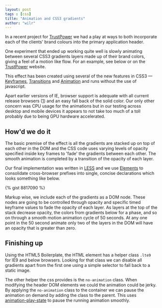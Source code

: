 ```yaml
---
layout: post
tags : [css]
title: "Animation and CSS3 gradients"
author: "wilr"
---
```


In a recent project for [TrustPower](http://www.trustpower.co.nz/) we had a play at ways to both incorporate each of the 
clients' brand colours into the primary application header.

One experiment that ended up working quite well is slowly animating between several CSS3 gradients layers made up of 
their brand colors, giving a feel of a motion like flow. For an example, see below or on the 
[TrustPower](http://www.trustpower.co.nz/) website.

<div class="demo_container">
	<div class="gradient gradient_1" aria-role="presentation"><!--  --></div>
	<div class="gradient gradient_2" aria-role="presentation"><!--  --></div>
	<div class="gradient gradient_3" aria-role="presentation"><!--  --></div>
	<div class="gradient gradient_4" aria-role="presentation"><!--  --></div>
	<div class="gradient gradient_5" aria-role="presentation"><!--  --></div>
	<div class="gradient gradient_6" aria-role="presentation"><!--  --></div>
	<div class="gradient gradient_7" aria-role="presentation"><!--  --></div>
</div>

This effect has been created using several of the new features in CSS3 &#8212; 
[Keyframes](https://developer.mozilla.org/en-US/docs/Web/CSS/@keyframes), 
[Transitions](https://developer.mozilla.org/en-US/docs/Web/CSS/transition)
and [Animation](https://developer.mozilla.org/en-US/docs/Web/CSS/animation) and runs without the use of javascript.

Apart earlier versions of IE, browser support is adequate with all current release browsers 
([1](http://caniuse.com/#feat=css-gradients)) and an easy fall back of the solid color. Our only other concern was CPU 
usage for the animations but in our testing across desktop and mobile devices it appears to not take too much of a toll 
probably due to being GPU hardware accelerated.

## How'd we do it

The basic premise of the effect is all the gradients are stacked up on top of each other in the DOM and the CSS code
uses varying levels of opacity specified inside key frames to 'fade' the gradients between each other. The smooth 
animation is completed by a transition of the opacity of each layer.

Our final implementation was written in [LESS](http://www.lesscss.org/) and we use [Elements](http://lesselements.com/) 
to consolidate cross-browser prefixes into single, concise declarations which looks something like below. 

{% gist 8817090 %}

Markup wise, we include each of the gradients as a DOM node. These nodes are going to be controlled through opacity
and specific timed keyframe values to fade the opacity of each layer. As layers at the top of the stack decrease 
opacity, the colors from gradients below for a phase, and so on through a smooth motion animation cycle of 50 seconds. 
At any one point in the 50 second animate only two of the layers in the DOM will have an opacity that is greater than 
zero.

## Finishing up

Using the HTML5 Boilerplate, the HTML element has a helper class `.lte9` for IE9 and below browsers. Looking for that 
class we can disable all gradients apart from the first one using a simple selector to fall back to a static image.

The other helper the css provides is the `no-animation` class. When modifying the header DOM elements we could the 
animation could be jerky. By applying the `no-animation` class to the container we can pause the animation on demand by 
adding the class to the parent. This uses 
[animation-play-state](https://developer.mozilla.org/en-US/docs/Web/CSS/animation-play-state) to pause the running 
animation smoothly.